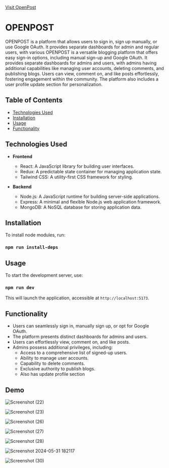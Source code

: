 [Visit OpenPost](https://openpost.onrender.com/)

# OPENPOST

OPENPOST is a platform that allows users to sign in, sign up manually, or use Google OAuth. It provides separate dashboards for admin and regular users, with various 
OPENPOST is a versatile blogging platform that offers easy sign-in options, including manual sign-up and Google OAuth. It provides separate dashboards for admins and users, with admins having additional capabilities like managing user accounts, deleting comments, and publishing blogs. Users can view, comment on, and like posts effortlessly, fostering engagement within the community. The platform also includes a user profile update section for personalization.

## Table of Contents

- [Technologies Used](#technologies-used)
- [Installation](#installation)
- [Usage](#usage)
- [Functionality](#functionality)

## Technologies Used

- **Frontend**
  - React: A JavaScript library for building user interfaces.
  - Redux: A predictable state container for managing application state.
  - Tailwind CSS: A utility-first CSS framework for styling.
  
- **Backend**
  - Node.js: A JavaScript runtime for building server-side applications.
  - Express: A minimal and flexible Node.js web application framework.
  - MongoDB: A NoSQL database for storing application data.

## Installation

To install node modules, run:
### `npm run install-deps`


## Usage

To start the development server, use:
### `npm run dev`


This will launch the application, accessible at `http://localhost:5173`.

## Functionality

- Users can seamlessly sign in, manually sign up, or opt for Google OAuth.
- The platform presents distinct dashboards for admins and users.
- Users can effortlessly view, comment on, and like posts.
- Admins possess additional privileges, including:
  - Access to a comprehensive list of signed-up users.
  - Ability to manage user accounts.
  - Capability to delete comments.
  - Exclusive authority to publish blogs.
  - Also has update profile section


## Demo
![Screenshot (22)](https://github.com/Karansiddiqui/OpenPost/assets/106966063/6c3cbc83-f359-47ce-bd38-0cbfd7be2764)

![Screenshot (23)](https://github.com/Karansiddiqui/OpenPost/assets/106966063/c238914e-3975-4d46-a901-7e3f969d5033)

![Screenshot (26)](https://github.com/Karansiddiqui/OpenPost/assets/106966063/ad64b851-91bc-4214-a03c-2ae78127e9b2)

![Screenshot (27)](https://github.com/Karansiddiqui/OpenPost/assets/106966063/b903e09c-5626-4e10-bd18-6c96c4fa89cc)

![Screenshot (28)](https://github.com/Karansiddiqui/OpenPost/assets/106966063/b41c4d96-edef-42c7-b4c1-16e9d8f5f6a7)

![Screenshot 2024-05-31 182117](https://github.com/Karansiddiqui/OpenPost/assets/106966063/b18b1024-1d1f-4395-a2b7-d1f637205dfb)

![Screenshot (30)](https://github.com/Karansiddiqui/OpenPost/assets/106966063/3cc3e736-c823-4ba3-aadb-bd9f52c61414)


